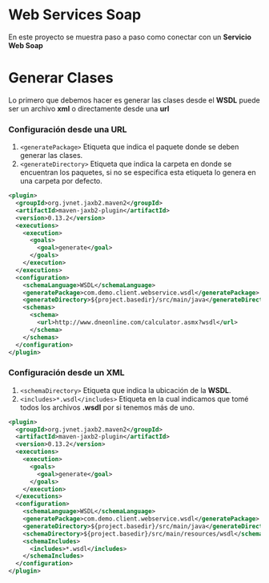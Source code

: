 # Web Services Soap
En este proyecto se muestra paso a paso como conectar con un **Servicio Web Soap**

# Generar Clases
Lo primero que debemos hacer es generar las clases desde el **WSDL** puede ser un archivo **xml** o directamente desde una **url**

### Configuración desde una URL
1. `<generatePackage>` Etiqueta que indica el paquete donde se deben generar las clases.
2. `<generateDirectory>` Etiqueta que indica la carpeta en donde se encuentran los paquetes, si no se especifica esta etiqueta lo genera en una carpeta por defecto.

```xml
<plugin>
  <groupId>org.jvnet.jaxb2.maven2</groupId>
  <artifactId>maven-jaxb2-plugin</artifactId>
  <version>0.13.2</version>
  <executions>
    <execution>
      <goals>
        <goal>generate</goal>
      </goals>
    </execution>
  </executions>
  <configuration>
    <schemaLanguage>WSDL</schemaLanguage>
    <generatePackage>com.demo.client.webservice.wsdl</generatePackage>
    <generateDirectory>${project.basedir}/src/main/java</generateDirectory>
    <schemas>
      <schema>
        <url>http://www.dneonline.com/calculator.asmx?wsdl</url>
      </schema>
    </schemas>
  </configuration>
</plugin>
```

### Configuración desde un XML
1. `<schemaDirectory>` Etiqueta que indica la ubicación de la **WSDL**.
2. `<includes>*.wsdl</includes>` Etiqueta en la cual indicamos que tomé todos los archivos **.wsdl** por si tenemos más de uno.
```xml
<plugin>
  <groupId>org.jvnet.jaxb2.maven2</groupId>
  <artifactId>maven-jaxb2-plugin</artifactId>
  <version>0.13.2</version>
  <executions>
    <execution>
      <goals>
        <goal>generate</goal>
      </goals>
    </execution>
  </executions>
  <configuration>
    <schemaLanguage>WSDL</schemaLanguage>
    <generatePackage>com.demo.client.webservice.wsdl</generatePackage>
    <generateDirectory>${project.basedir}/src/main/java</generateDirectory>
    <schemaDirectory>${project.basedir}/src/main/resources/wsdl</schemaDirectory>
    <schemaIncludes>
      <includes>*.wsdl</includes>
    </schemaIncludes>
  </configuration>
</plugin>
```
